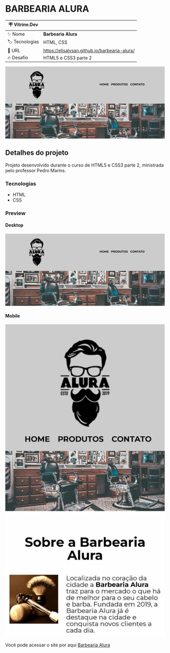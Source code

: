 # BARBEARIA ALURA

| :placard: Vitrine.Dev |     |
| -------------  | --- |
| :sparkles: Nome        | **Barbearia Alura**
| :label: Tecnologias | HTML, CSS
| :rocket: URL         | https://elisalvsan.github.io/barbearia-alura/
| :fire: Desafio     | HTML5 e CSS3 parte 2

<!-- Inserir imagem com a #vitrinedev ao final do link -->
![](https://github.com/elisalvsan/barbearia-alura/blob/main/src/assets/img/vtrine-dev/barbearia.png?raw=true#vitrinedev)

## Detalhes do projeto

Projeto desenvolvido durante o curso de HTML5 e CSS3 parte 2, ministrada pelo professor Pedro Marins.

### Tecnologias

- HTML
- CSS

### Preview

#### Desktop

![](https://github.com/elisalvsan/barbearia-alura/blob/main/src/assets/img/vtrine-dev/barbearia.png?raw=true)

#### Mobile

![](https://github.com/elisalvsan/barbearia-alura/blob/main/src/assets/img/vtrine-dev/barbearia-phone.jpeg?raw=true)

Você pode acessar o site por aqui [Barbearia Alura](https://elisalvsan.github.io/barbearia-alura/)
